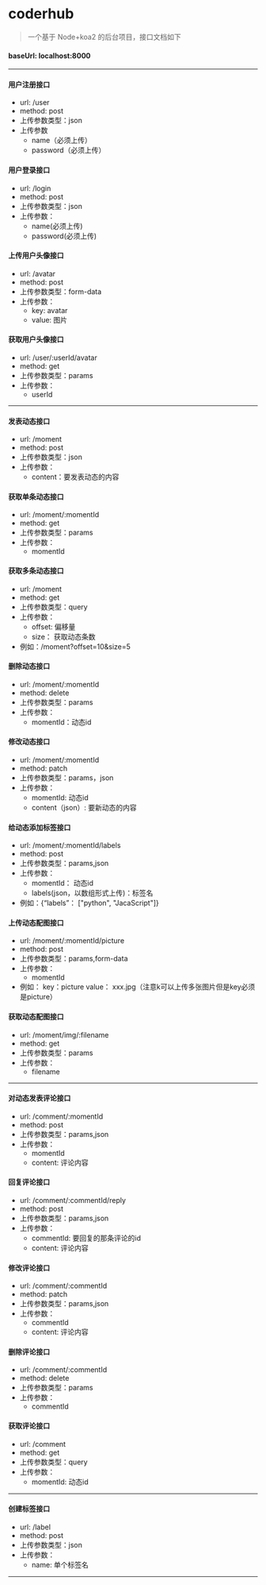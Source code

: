 # coderhub
> 一个基于 Node+koa2 的后台项目，接口文档如下

#### baseUrl: localhost:8000

------

#### 用户注册接口

- url: /user
- method: post
- 上传参数类型：json
- 上传参数
  - name（必须上传）
  - password（必须上传）

#### 用户登录接口

- url: /login
- method: post
- 上传参数类型：json 
- 上传参数： 
  - name(必须上传)
  - password(必须上传)

#### 上传用户头像接口

- url: /avatar
- method: post
- 上传参数类型：form-data
- 上传参数： 
  - key: avatar
  - value: 图片

#### 获取用户头像接口

- url: /user/:userId/avatar
- method: get
- 上传参数类型：params
- 上传参数： 
  - userId

------



#### 发表动态接口

- url: /moment
- method: post
- 上传参数类型：json 
- 上传参数： 
  - content：要发表动态的内容

#### 获取单条动态接口

- url: /moment/:momentId
- method: get
- 上传参数类型：params
- 上传参数： 
  - momentId

#### 获取多条动态接口

- url: /moment
- method: get
- 上传参数类型：query
- 上传参数： 
  - offset: 偏移量
  - size： 获取动态条数
- 例如：/moment?offset=10&size=5

#### 删除动态接口

- url: /moment/:momentId
- method: delete
- 上传参数类型：params
- 上传参数： 
  - momentId：动态id

#### 修改动态接口

- url: /moment/:momentId
- method: patch
- 上传参数类型：params，json
- 上传参数： 
  - momentId: 动态id
  - content（json）: 要新动态的内容

#### 给动态添加标签接口

- url: /moment/:momentId/labels
- method: post
- 上传参数类型：params,json
- 上传参数： 
  - momentId： 动态id
  - labels(json，以数组形式上传)：标签名
- 例如：{“labels”： ["python", "JacaScript"]}

#### 上传动态配图接口

- url: /moment/:momentId/picture
- method: post
- 上传参数类型：params,form-data
- 上传参数： 
  - momentId
- 例如： key：picture     value： xxx.jpg（注意k可以上传多张图片但是key必须是picture）

#### 获取动态配图接口

- url: /moment/img/:filename
- method: get
- 上传参数类型：params
- 上传参数： 
  - filename

------



#### 对动态发表评论接口

- url: /comment/:momentId
- method: post
- 上传参数类型：params,json
- 上传参数： 
  - momentId
  - content: 评论内容

#### 回复评论接口

- url: /comment/:commentId/reply
- method: post
- 上传参数类型：params,json
- 上传参数： 
  - commentId: 要回复的那条评论的id
  - content: 评论内容

#### 修改评论接口

- url: /comment/:commentId
- method: patch
- 上传参数类型：params,json
- 上传参数： 
  - commentId
  - content: 评论内容

#### 删除评论接口

- url: /comment/:commentId
- method: delete
- 上传参数类型：params
- 上传参数： 
  - commentId

#### 获取评论接口

- url: /comment
- method: get
- 上传参数类型：query
- 上传参数： 
  - momentId: 动态id

------

#### 创建标签接口

- url: /label
- method: post
- 上传参数类型：json
- 上传参数： 
  - name: 单个标签名

------
